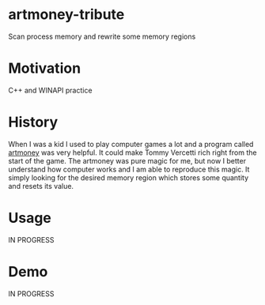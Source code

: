 # artmoney-tribute
Scan process memory and rewrite some memory regions

# Motivation
C++ and WINAPI practice

# History
When I was a kid I used to play computer games a lot and a program called [artmoney](http://www.artmoney.ru/) was very helpful.
It could make Tommy Vercetti rich right from the start of the game.
The artmoney was pure magic for me, but now I better understand how computer works and I am able to reproduce this magic. 
It simply looking for the desired memory region which stores some quantity and resets its value.   

# Usage
IN PROGRESS

# Demo
IN PROGRESS
